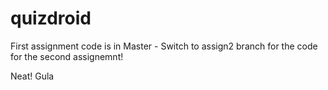 # quizdroid

First assignment code is in Master -
Switch to assign2 branch for the code for the second assignemnt!

Neat!
Gula

